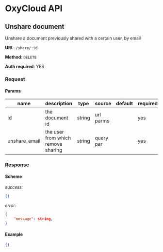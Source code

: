 # OxyCloud API
## Unshare document
Unshare a document previously shared with a certain user, by email

**URL**: `/share/:id`

**Method**: `DELETE`

**Auth required**: YES

### Request
#### Params
|name         |description                       |type   |source   |default|required|
|-------------|----------------------------------|-------|---------|-------|--------|
|id           |the document id                   |string |url parms|       | yes    |
|unshare_email|the user from which remove sharing|string |query par|       | yes    |

### Response
#### Scheme
*success:*
```json
{}
```
*error:*
```json
{
    "message": string,
}
```

#### Example
```json
{}
```

